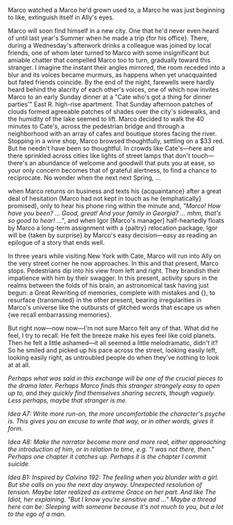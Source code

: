 Marco watched a Marco he'd grown used to, a Marco he was just beginning to like, extinguish itself in Ally's eyes.

Marco will soon find himself in a new city. One that he'd never even heard of until last year's Summer when he made a trip {for his office}. There, during a Wednesday's afterwork drinks a colleague was joined by local friends, one of whom later turned to Marco with some insignificant but amiable chatter that compelled Marco too to turn, gradually toward this stranger. I imagine the instant their angles mirrored, the room receded into a blur and its voices became murmurs, as happens when yet unacquainted but fated friends coincide. By the end of the night, farewells were hardly heard behind the alacrity of each other's voices, one of which now invites Marco to an early Sunday dinner at a "Cate who's got a thing for dinner parties'" East R. high-rise apartment. That Sunday afternoon patches of clouds formed agreeable patches of shades over the city's sidewalks, and the humidity of the lake seemed to lift. Marco decided to walk the 40 minutes to Cate's, across the pedestrian bridge and through a neighborhood with an array of cafes and boutique stores facing the river. Stopping in a wine shop, Marco browsed thoughtfully, settling on a $33 red. But he needn't have been so thoughtful. In crowds like Cate's—here and there sprinkled across cities like lights of street lamps that don't touch—there's an abundance of welcome and goodwill that puts you at ease, so your only concern becomes that of grateful alertness, to find a chance to reciprocate. No wonder when the next next Spring, ...

when Marco returns on business and texts his {acquaintance} after a great deal of hesitation (Marco had not kept in touch as he {emphatically} promised), only to hear his phone ring within the minute and, _"Marco! How have you been? ... Good, great! And your family in Georgia? ... mhm, that's so good to hear! ..."_, and when Igor [Marco's manager] half-heartedly floats by Marco a long-term assignment with a {paltry} relocation package, Igor will be {taken by surprise} by Marco's easy decision—easy as reading an epilogue of a story that ends well.

In three years while visiting New York with Cate, Marco will run into Ally on the very street corner he now approaches. In this and that present, Marco stops. Pedestrians dip into his view from left and right. They brandish their impatience with him by their swagger. In this present, activity spurs in the realms between the folds of his brain, an astronomical task having just begun: a Great Rewriting of memories, complete with mistakes and {}, to resurface {transmuted} in the other present, bearing irregularities in Marco's universe like the outbursts of glitched words that escape us when {we recall embarrassing memories}.

But right now—now now—I'm not sure Marco felt any of that. What did he feel, I try to recall. He felt the breeze make his eyes feel like cold planets. Then he felt a little ashamed—it all seemed a little melodramatic, didn't it? So he smiled and picked up his pace across the street, looking easily left, looking easily right, as untroubled people do when they've nothing to look at at all.

_Perhaps what was said in this exchange will be one of the crucial pieces to the drama later. Perhaps Marco finds this stranger strangely easy to open up to, and they quickly find themselves sharing secrets, though vaguely. Less perhaps, maybe that stranger is me._

_Idea A7: Write more run-on, the more uncomfortable the character's psyche is. This gives you an excuse to write that way, or in other words, gives it form._

_Idea A8: Make the narrator become more and more real, either approaching the introduction of him, or in relation to time, e.g. "I was not there, then." Perhaps one chapter it catches up. Perhaps it is the chapter I commit suicide._

_Idea B1: Inspired by Calvino 192: The feeling when you blunder with a girl. But she calls on you the next day anyway. Unexpected resolution of tension. Maybe later realized as extreme Grace on her part. And like The Idiot, her explaining. "But I know you're sensitive and ..." Maybe a thread here can be: Sleeping with someone because it's not much to you, but a lot to the ego of a man._
